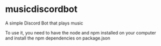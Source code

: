 # musicdiscordbot
A simple Discord Bot that plays music

To use it, you need to have the node and npm installed on your computer and install the npm dependencies on package.json

